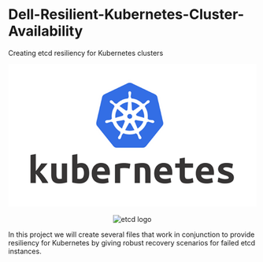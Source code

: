 # Dell-Resilient-Kubernetes-Cluster-Availability
Creating etcd resiliency for Kubernetes clusters

![Kubernetes image!](/images/Kubernetes_logo.png "Kubernetes logo")

<!-- <p align="center">
  ![Etcd image!](/images/etcd.png "etcd logo")
</p> -->

<p align="center">
  <img src="https://github.com//ryan-ahrari/Dell-Resilient-Kubernetes-Cluster-Availability/Images/etcd.png?raw=true" alt="etcd logo"/>
</p>

In this project we will create several files that work in conjunction to provide resiliency for Kubernetes by giving robust recovery scenarios for failed etcd instances. 

